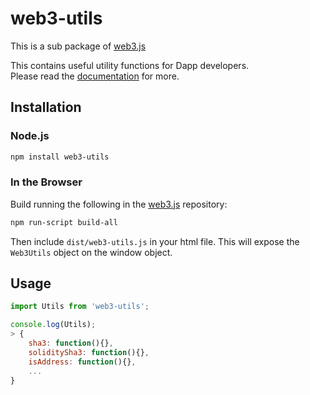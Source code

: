 # web3-utils

This is a sub package of [web3.js][repo]

This contains useful utility functions for Dapp developers.   
Please read the [documentation][docs] for more.

## Installation

### Node.js

```bash
npm install web3-utils
```

### In the Browser

Build running the following in the [web3.js][repo] repository:

```bash
npm run-script build-all
```

Then include `dist/web3-utils.js` in your html file.
This will expose the `Web3Utils` object on the window object.


## Usage

```js
import Utils from 'web3-utils';

console.log(Utils);
> {
    sha3: function(){},
    soliditySha3: function(){},
    isAddress: function(){},
    ...
}
```


[docs]: http://web3js.readthedocs.io/en/1.0/
[repo]: https://github.com/ethereum/web3.js


